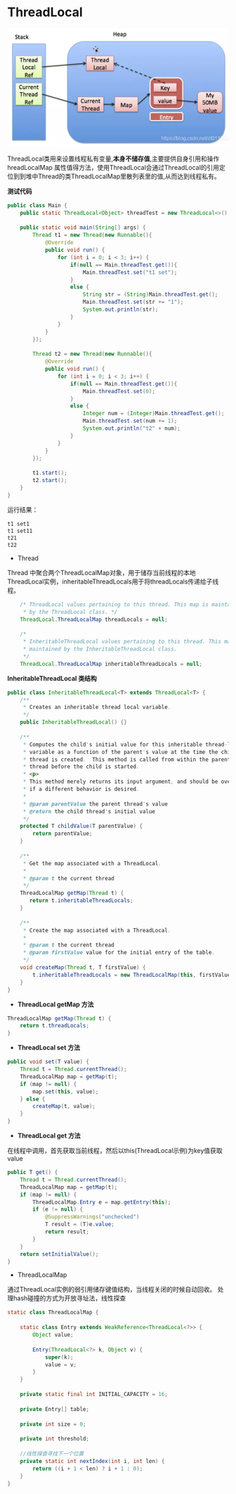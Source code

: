 # ThreadLocal

![](https://github.com/skittlekx/JAVA_NOTE/blob/master/img/ThreadLocal.png?raw=true)

ThreadLocal类用来设置线程私有变量,**本身不储存值**,主要提供自身引用和操作hreadLocalMap 属性值得方法，使用ThreadLocal会通过ThreadLocal的引用定位到到堆中Thread的类ThreadLocalMap里散列表里的值,从而达到线程私有。

**测试代码**
```java
public class Main {
    public static ThreadLocal<Object> threadTest = new ThreadLocal<>();

    public static void main(String[] args) {
        Thread t1 = new Thread(new Runnable(){
            @Override
            public void run() {
                for (int i = 0; i < 3; i++) {
                    if(null == Main.threadTest.get()){
                        Main.threadTest.set("t1 set");
                    }
                    else {
                        String str = (String)Main.threadTest.get();
                        Main.threadTest.set(str += "1");
                        System.out.println(str);
                    }
                }
            }
        });

        Thread t2 = new Thread(new Runnable(){
            @Override
            public void run() {
                for (int i = 0; i < 3; i++) {
                    if(null == Main.threadTest.get()){
                        Main.threadTest.set(0);
                    }
                    else {
                        Integer num = (Integer)Main.threadTest.get();
                        Main.threadTest.set(num += 1);
                        System.out.println("t2" + num);
                    }
                }
            }
        });

        t1.start();
        t2.start();
    }
}
```

运行结果：
```
t1 set1  
t1 set11  
t21  
t22
```


- Thread

Thread 中聚合两个ThreadLocalMap对象，用于储存当前线程的本地ThreadLocal实例，inheritableThreadLocals用于将threadLocals传递给子线程。

```java
    /* ThreadLocal values pertaining to this thread. This map is maintained
     * by the ThreadLocal class. */
    ThreadLocal.ThreadLocalMap threadLocals = null;

    /*
     * InheritableThreadLocal values pertaining to this thread. This map is
     * maintained by the InheritableThreadLocal class.
     */
    ThreadLocal.ThreadLocalMap inheritableThreadLocals = null;
```

**InheritableThreadLocal 类结构**
```java
public class InheritableThreadLocal<T> extends ThreadLocal<T> {
    /**
     * Creates an inheritable thread local variable.
     */
    public InheritableThreadLocal() {}

    /**
     * Computes the child's initial value for this inheritable thread-local
     * variable as a function of the parent's value at the time the child
     * thread is created.  This method is called from within the parent
     * thread before the child is started.
     * <p>
     * This method merely returns its input argument, and should be overridden
     * if a different behavior is desired.
     *
     * @param parentValue the parent thread's value
     * @return the child thread's initial value
     */
    protected T childValue(T parentValue) {
        return parentValue;
    }

    /**
     * Get the map associated with a ThreadLocal.
     *
     * @param t the current thread
     */
    ThreadLocalMap getMap(Thread t) {
       return t.inheritableThreadLocals;
    }

    /**
     * Create the map associated with a ThreadLocal.
     *
     * @param t the current thread
     * @param firstValue value for the initial entry of the table.
     */
    void createMap(Thread t, T firstValue) {
        t.inheritableThreadLocals = new ThreadLocalMap(this, firstValue);
    }
}

```


- **ThreadLocal getMap 方法**

```java
ThreadLocalMap getMap(Thread t) {
    return t.threadLocals;
}
```

- **ThreadLocal set 方法**

```java
public void set(T value) {
    Thread t = Thread.currentThread();
    ThreadLocalMap map = getMap(t);
    if (map != null) {
        map.set(this, value);
    } else {
        createMap(t, value);
    }
}
```

- **ThreadLocal get 方法**

在线程中调用，首先获取当前线程，然后以this(ThreadLocal示例)为key值获取value
```Java
public T get() {
    Thread t = Thread.currentThread();
    ThreadLocalMap map = getMap(t);
    if (map != null) {
        ThreadLocalMap.Entry e = map.getEntry(this);
        if (e != null) {
            @SuppressWarnings("unchecked")
            T result = (T)e.value;
            return result;
        }
    }
    return setInitialValue();
}
```

- ThreadLocalMap

通过ThreadLocal实例的弱引用储存键值结构，当线程关闭的时候自动回收。
处理hash碰撞的方式为开放寻址法，线性探查

```java
static class ThreadLocalMap {

    static class Entry extends WeakReference<ThreadLocal<?>> {
        Object value;

        Entry(ThreadLocal<?> k, Object v) {
            super(k);
            value = v;
        }
    }

    private static final int INITIAL_CAPACITY = 16;

    private Entry[] table;

    private int size = 0;

    private int threshold;

    //线性探查寻找下一个位置
    private static int nextIndex(int i, int len) {
        return ((i + 1 < len) ? i + 1 : 0);
    }
}
```

